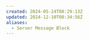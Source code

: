 ```yaml
---
created: 2024-05-24T08:29:13Z
updated: 2024-12-10T08:34:56Z
aliases:
  - Server Message Block
---
```


